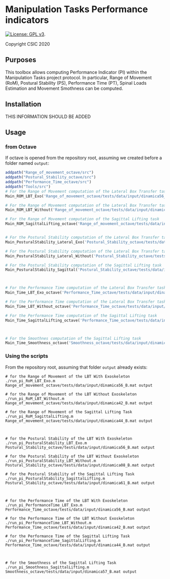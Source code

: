 # Manipulation Tasks Performance indicators

[![License: GPL v3](https://img.shields.io/badge/License-GPLv3-blue.svg)](https://www.gnu.org/licenses/gpl-3.0).

Copyright CSIC 2020

## Purposes

This toolbox allows computing Performance Indicator (PI) within the Manipulation Tasks project protocol.
In particular, Range of Movement (RoM), Postural Stability (PS), Performance Time (PT), Spinal Loads Estimation and Movement Smothness can be computed.

## Installation

THIS INFORMATION SHOULD BE ADDED

## Usage

### from Octave

If octave is opened from the repository root, assuming we created before a folder named `output`:

```octave
addpath("Range_of_movement_octave/src")
addpath("Postural_Stability_octave/src")
addpath("Performance_Time_octave/src")
addpath("Tools/src")
# For the Range of Movement computation of the Lateral Box Transfer task With Exoskeleton
Main_ROM_LBT_Exo('Range_of_movement_octave/tests/data/input/dinamica56_B.mat', "output")

# For the Range of Movement computation of the Lateral Box Transfer task Without Exoskeleton
Main_ROM_LBT_Without('Range_of_movement_octave/tests/data/input/dinamica42_B.mat', "output")

# For the Range of Movement computation of the Sagittal Lifting task 
Main_ROM_SagittalLifting_octave('Range_of_movement_octave/tests/data/input/dinamica44_B.mat', "output")


# For the Postural Stability computation of the Lateral Box Transfer task With Exoskeleton
Main_PosturalStability_Lateral_Exo('Postural_Stability_octave/tests/data/input/dinamica56_B.mat', "output")

# For the Postural Stability computation of the Lateral Box Transfer task Without Exoskeleton
Main_PosturalStability_Lateral_Without('Postural_Stability_octave/tests/data/input/dinamica08_B.mat', "output")

# For the Postural Stability computation of the Sagittal Lifting task 
Main_PosturalStability_Sagittal('Postural_Stability_octave/tests/data/input/dinamica61_B.mat', "output")



# For the Performance Time computation of the Lateral Box Transfer task With Exoskeleton
Main_Time_LBT_Exo_octave('Performance_Time_octave/tests/data/input/dinamica56_B.mat', "output")

# For the Performance Time computation of the Lateral Box Transfer task Without Exoskeleton
Main_Time_LBT_Without_octave('Performance_Time_octave/tests/data/input/dinamica42_B.mat', "output")

# For the Performance Time computation of the Sagittal Lifting task 
Main_Time_SagittalLifting_octave('Performance_Time_octave/tests/data/input/dinamica44_B.mat', "output")



# For the Smoothnes computation of the Sagittal Lifting task 
Main_Time_Smoothness_octave('Smoothness_octave/tests/data/input/dinamica57_B.mat', "output")
```

### Using the scripts

From the repository root, assuming that folder `output` already exists:

```term
# for the Range of Movement of the LBT With Exoskeleton
./run_pi_RoM_LBT_Exo.m Range_of_movement_octave/tests/data/input/dinamica56_B.mat output

# for the Range of Movement of the LBT Without Exoskeleton
./run_pi_RoM_LBT_Without.m Range_of_movement_octave/tests/data/input/dinamica42_B.mat output

# for the Range of Movement of the Sagittal Lifting Task
./run_pi_RoM_SagittalLifting.m Range_of_movement_octave/tests/data/input/dinamica44_B.mat output



# for the Postural Stability of the LBT With Exoskeleton
./run_pi_PosturalStability_LBT_Exo.m Postural_Stability_octave/tests/data/input/dinamica56_B.mat output

# for the Postural Stability of the LBT Without Exoskeleton
./run_pi_PosturalStability_LBT_Without.m Postural_Stability_octave/tests/data/input/dinamica08_B.mat output

# for the Postural Stability of the Sagittal Lifting Task
./run_pi_PosturalStability_SagittalLifting.m Postural_Stability_octave/tests/data/input/dinamica61_B.mat output



# for the Performance Time of the LBT With Exoskeleton
./run_pi_PerformanceTime_LBT_Exo.m Performance_Time_octave/tests/data/input/dinamica56_B.mat output

# for the Performance Time of the LBT Without Exoskeleton
./run_pi_PerformanceTime_LBT_Without.m Performance_Time_octave/tests/data/input/dinamica42_B.mat output

# for the Performance Time of the Sagittal Lifting Task
./run_pi_PerformanceTime_SagittalLifting.m Performance_Time_octave/tests/data/input/dinamica44_B.mat output



# for the Smoothness of the Sagittal Lifting Task
./run_pi_Smoothness_SagittalLifting.m Smoothness_octave/tests/data/input/dinamica57_B.mat output
```
